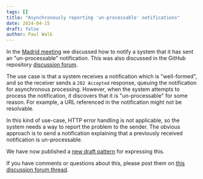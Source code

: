 ```yaml
---
tags: []
title: "Asynchronously reporting 'un-processable' notifications"
date: 2024-04-15
draft: false
author: Paul Walk
---
```


In the [Madrid meeting](https://coar-notify.net/2024/notify-developers-meeting-2024/) we discussed how to notify a system that it has sent an "un-processable" notification. This was also discussed in the GitHub repository [discussion forum](https://github.com/coar-notify/coar-notify.net/discussions/2).
<!--more-->

The use case is that a system receives a notification which is "well-formed", and so the receiver sends a `202 Accepted` response, queuing the notification for asynchronous processing. However, when the system attempts to process the notification, it discovers that it is "un-processable" for some reason. For example, a URL referenced in the notification might not be resolvable.

In this kind of use-case, HTTP error handling is not applicable, so the system needs a way to report the problem to the sender. The obvious approach is to send a notification explaining that a previously received notification is un-processable.

We have now published a [new draft pattern](/specification/patterns/unprocessable/) for expressing this.

If you have comments or questions about this, please post them on [this discussion forum thread](https://github.com/coar-notify/coar-notify.net/discussions/2).